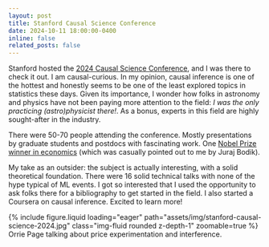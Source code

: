 ```yaml
---
layout: post
title: Stanford Causal Science Conference
date: 2024-10-11 18:00:00-0400
inline: false
related_posts: false
---
```


Stanford hosted the [2024 Causal Science Conference](https://datascience.stanford.edu/causal/2024-causal-science-center-conference), and I was there to check it out. I am causal-curious. In my opinion, causal inference is one of the hottest and honestly seems to be one of the least explored topics in statistics these days. Given its importance, I wonder how folks in astronomy and physics have not been paying more attention to the field: *I was the only practicing (astro)physicist there!*. As a bonus, experts in this field are highly sought-after in the industry.

There were 50-70 people attending the conference. Mostly presentations by graduate students and postdocs with fascinating work. One [Nobel Prize winner in economics](https://www.nobelprize.org/prizes/economic-sciences/2021/imbens/facts/) (which was casually pointed out to me by Juraj Bodik). 

My take as an outsider: the subject is actually interesting, with a solid theoretical foundation. There were 16 solid technical talks with none of the hype typical of ML events. I got so interested that I used the opportunity to ask folks there for a bibliography to get started in the field. I also started a Coursera on causal inference. Excited to learn more!

<div class="col-sm mt-3 mt-md-0">
    {% include figure.liquid loading="eager" path="assets/img/stanford-causal-science-2024.jpg" class="img-fluid rounded z-depth-1" zoomable=true %}
</div>
Orrie Page talking about price experimentation and interference.  